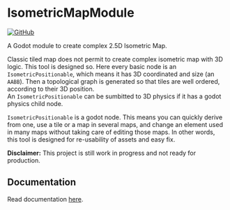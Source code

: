 # IsometricMapModule

[![GitHub](https://img.shields.io/github/license/utopia-rise/godot-2.5D-isometric-map-editor?style=flat-square)](LICENSE)

A Godot module to create complex 2.5D Isometric Map.

Classic tiled map does not permit to create complex isometric map with 3D logic. This tool is designed so. Here
every basic node is an `IsometricPositionable`, which means it has 3D coordinated and size (an `AABB`). Then a
topological graph is generated so that tiles are well ordered, according to their 3D position.  
An `IsometricPositionable` can be sumbitted to 3D physics if it has a godot physics child node.

`IsometricPositionable` is a godot node. This means you can quickly derive from one, use a tile or a map in several maps, and
change an element used in many maps without taking care of editing those maps. In other words, this tool is designed for
re-usability of assets and easy fix.

**Disclaimer:** This project is still work in progress and not ready for production.

## Documentation

Read documentation [here](https://isometricmapmodule.readthedocs.io/en/latest/).